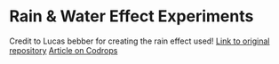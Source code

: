 
# Rain & Water Effect Experiments
Credit to Lucas bebber for creating the rain effect used! 
[Link to original repository](https://github.com/codrops/RainEffect)
[Article on Codrops](http://tympanus.net/codrops/?p=25417)



